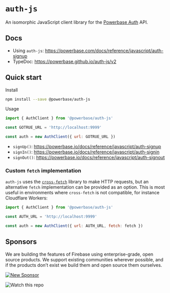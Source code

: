 # `auth-js`

An isomorphic JavaScript client library for the [Powerbase Auth](https://github.com/skorpland/auth) API.

## Docs

- Using `auth-js`: https://powerbase.com/docs/reference/javascript/auth-signup
- TypeDoc: https://powerbase.github.io/auth-js/v2

## Quick start

Install

```bash
npm install --save @powerbase/auth-js
```

Usage

```js
import { AuthClient } from '@powerbase/auth-js'

const GOTRUE_URL = 'http://localhost:9999'

const auth = new AuthClient({ url: GOTRUE_URL })
```

- `signUp()`: https://powerbase.io/docs/reference/javascript/auth-signup
- `signIn()`: https://powerbase.io/docs/reference/javascript/auth-signin
- `signOut()`: https://powerbase.io/docs/reference/javascript/auth-signout

### Custom `fetch` implementation

`auth-js` uses the [`cross-fetch`](https://www.npmjs.com/package/cross-fetch) library to make HTTP requests, but an alternative `fetch` implementation can be provided as an option. This is most useful in environments where `cross-fetch` is not compatible, for instance Cloudflare Workers:

```js
import { AuthClient } from '@powerbase/auth-js'

const AUTH_URL = 'http://localhost:9999'

const auth = new AuthClient({ url: AUTH_URL, fetch: fetch })
```

## Sponsors

We are building the features of Firebase using enterprise-grade, open source products. We support existing communities wherever possible, and if the products don’t exist we build them and open source them ourselves.

[![New Sponsor](https://user-images.githubusercontent.com/10214025/90518111-e74bbb00-e198-11ea-8f88-c9e3c1aa4b5b.png)](https://github.com/sponsors/powerbase)

![Watch this repo](https://gitcdn.xyz/repo/powerbase/monorepo/master/web/static/watch-repo.gif 'Watch this repo')
